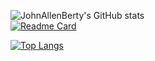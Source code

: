 ![JohnAllenBerty's GitHub stats](https://github-readme-stats.vercel.app/api?username=JohnAllenBerty&show_icons=true&theme=chartreuse-dark&count_private=true&show_icons=true)<br>
[![Readme Card](https://github-readme-stats.vercel.app/api/pin/?username=JohnAllenBerty&repo=github-readme-stats)](https://github.com/JohnAllenBerty/github-readme-stats)

[![Top Langs](https://github-readme-stats.vercel.app/api/top-langs/?username=JohnAllenBerty&layout=compact)](https://github.com/JohnAllenBerty/github-readme-stats&theme=chartreuse-dark)<br>

